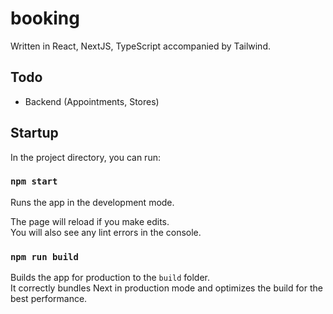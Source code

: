 # booking

Written in React, NextJS, TypeScript accompanied by Tailwind.

## Todo

- Backend (Appointments, Stores)

## Startup

In the project directory, you can run:

### `npm start`

Runs the app in the development mode.

The page will reload if you make edits.\
You will also see any lint errors in the console.

### `npm run build`

Builds the app for production to the `build` folder.\
It correctly bundles Next in production mode and optimizes the build for the best performance.
